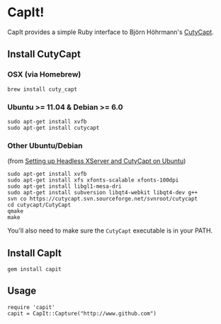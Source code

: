 CapIt!
======
CapIt provides a simple Ruby interface to Björn Höhrmann's 
[CutyCapt][1]. 

Install CutyCapt
----------------

### OSX (via Homebrew)

    brew install cuty_capt


### Ubuntu >= 11.04 & Debian >= 6.0

    sudo apt-get install xvfb
    sudo apt-get install cutycapt

### Other Ubuntu/Debian
(from [Setting up Headless XServer and CutyCapt on Ubuntu][2])

    sudo apt-get install xvfb
    sudo apt-get install xfs xfonts-scalable xfonts-100dpi
    sudo apt-get install libgl1-mesa-dri
    sudo apt-get install subversion libqt4-webkit libqt4-dev g++
    svn co https://cutycapt.svn.sourceforge.net/svnroot/cutycapt
    cd cutycapt/CutyCapt
    qmake
    make

You'll also need to make sure the `CutyCapt` executable is in your PATH.

Install CapIt
-------------
    gem install capit

Usage
-----
    require 'capit'
    capit = CapIt::Capture("http://www.github.com")

[1]: http://cutycapt.sourceforge.net/ "CutyCapt"
[2]: http://daveelkins.com/2009/04/10/setting-up-headless-xserver-and-cutycapt-on-ubuntu/ "Setting up Headless XServer and CutyCapt on Ubuntu"
